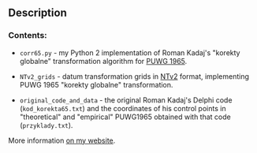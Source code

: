 ## Description

### Contents:

* ```corr65.py``` - my Python 2 implementation of Roman Kadaj's "korekty globalne" transformation algorithm for [PUWG 1965](https://pl.wikipedia.org/wiki/Uk%C5%82ad_wsp%C3%B3%C5%82rz%C4%99dnych_1965).

* ```NTv2_grids``` - datum transformation grids in [NTv2](https://github.com/Esri/ntv2-file-routines/blob/master/README.md) format, implementing PUWG 1965 "korekty globalne" transformation.

* ```original_code_and_data``` - the original Roman Kadaj's Delphi code (```kod_korekta65.txt```) and the coordinates of his control points in "theoretical" and "empirical" PUWG1965 obtained with that code (```przyklady.txt```).

More information [on my website](http://sieczka.org/index.php?post/2016/05/19/Korekty-globalne-PUWG-1965-w-gridach-NTv2).

